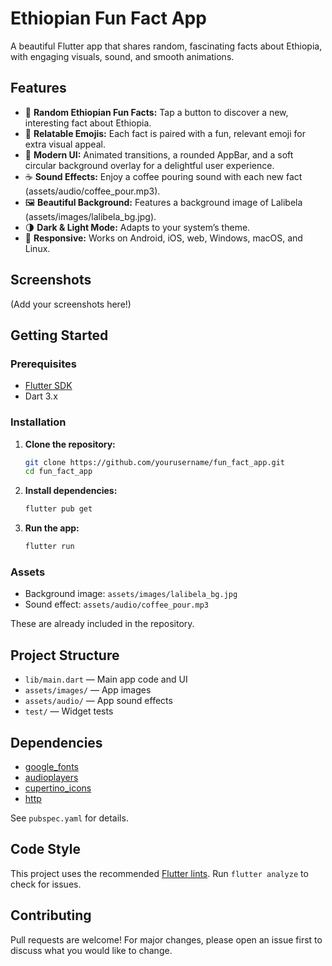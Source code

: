 

# Ethiopian Fun Fact App

A beautiful Flutter app that shares random, fascinating facts about Ethiopia, with engaging visuals, sound, and smooth animations.

## Features

- 🎉 **Random Ethiopian Fun Facts:** Tap a button to discover a new, interesting fact about Ethiopia.
- 🦁 **Relatable Emojis:** Each fact is paired with a fun, relevant emoji for extra visual appeal.
- 🎨 **Modern UI:** Animated transitions, a rounded AppBar, and a soft circular background overlay for a delightful user experience.
- ☕ **Sound Effects:** Enjoy a coffee pouring sound with each new fact (assets/audio/coffee_pour.mp3).
- 🖼️ **Beautiful Background:** Features a background image of Lalibela (assets/images/lalibela_bg.jpg).
- 🌗 **Dark & Light Mode:** Adapts to your system’s theme.
- 📱 **Responsive:** Works on Android, iOS, web, Windows, macOS, and Linux.

## Screenshots

(Add your screenshots here!)

## Getting Started

### Prerequisites

- [Flutter SDK](https://flutter.dev/docs/get-started/install)
- Dart 3.x

### Installation

1. **Clone the repository:**
   ```bash
   git clone https://github.com/yourusername/fun_fact_app.git
   cd fun_fact_app
   ```

2. **Install dependencies:**
   ```bash
   flutter pub get
   ```

3. **Run the app:**
   ```bash
   flutter run
   ```

### Assets

- Background image: `assets/images/lalibela_bg.jpg`
- Sound effect: `assets/audio/coffee_pour.mp3`

These are already included in the repository.

## Project Structure

- `lib/main.dart` — Main app code and UI
- `assets/images/` — App images
- `assets/audio/` — App sound effects
- `test/` — Widget tests

## Dependencies

- [google_fonts](https://pub.dev/packages/google_fonts)
- [audioplayers](https://pub.dev/packages/audioplayers)
- [cupertino_icons](https://pub.dev/packages/cupertino_icons)
- [http](https://pub.dev/packages/http)

See `pubspec.yaml` for details.

## Code Style

This project uses the recommended [Flutter lints](https://pub.dev/packages/flutter_lints). Run `flutter analyze` to check for issues.

## Contributing

Pull requests are welcome! For major changes, please open an issue first to discuss what you would like to change.
